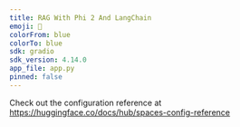 ```yaml
---
title: RAG With Phi 2 And LangChain
emoji: 👀
colorFrom: blue
colorTo: blue
sdk: gradio
sdk_version: 4.14.0
app_file: app.py
pinned: false
---
```


Check out the configuration reference at https://huggingface.co/docs/hub/spaces-config-reference
